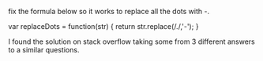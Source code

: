fix the formula below so it works to replace all the dots with -.

var replaceDots = function(str) {
  return str.replace(/./,'-');
}

I found the solution on stack overflow taking some from 3 different answers to a similar questions.
